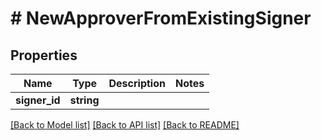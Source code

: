 # # NewApproverFromExistingSigner

## Properties

Name | Type | Description | Notes
------------ | ------------- | ------------- | -------------
**signer_id** | **string** |  |

[[Back to Model list]](../../README.md#models) [[Back to API list]](../../README.md#endpoints) [[Back to README]](../../README.md)
